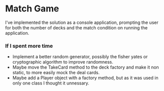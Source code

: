 # Match Game

I've implemented the solution as a console application, prompting the user for both the number of decks and the match condition on running the application.

### If I spent more time
* Implement a better random generator, possibly the fisher yates or cryptographic algorithm to improve randomness.
* Maybe move the TakeCard method to the deck factory and make it non static, to more easily mock the deal cards.
* Maybe add a Player object with a factory method, but as it was used in only one class I thought it unnessary.
